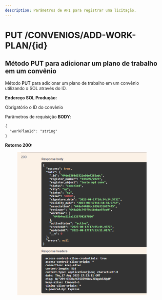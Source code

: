 ```yaml
---
description: Parâmetros de API para registrar uma licitação.
---
```


# PUT /CONVENIOS/ADD-WORK-PLAN/{id}

## Método PUT para adicionar um plano de trabalho em um convênio

Método **PUT** para adicionar um plano de trabalho em um convênio utilizando o SOL através do ID.

**Endereço SOL Produção:**&#x20;

Obrigatório o ID do convênio

Parâmetros de requisição **BODY**:

```
{
  "workPlanId": "string"
}
```

**Retorno 200:**

<figure><img src="../../.gitbook/assets/Screenshot_10 (1).png" alt=""><figcaption></figcaption></figure>

